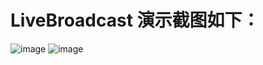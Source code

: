 # LiveBroadcast 演示截图如下：
![image](https://github.com/wcmyzyp/LiveBroadcast/LiveBroadcast/Common/Images/homePage.png)
![image](https://github.com/wcmyzyp/LiveBroadcast/LiveBroadcast/Common/Images/LivePage.png.png)
